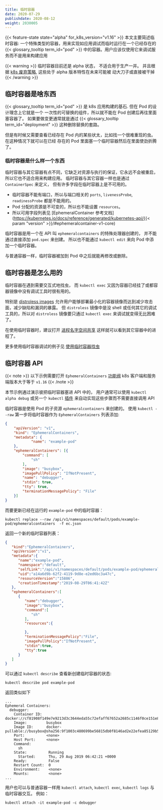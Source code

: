 ```yaml
---
title: 临时容器
date: 2020-07-29
publishdate: 2020-08-12
weight: 2030005
---
```

<!--
---
reviewers:
- verb
- yujuhong
title: Ephemeral Containers
content_type: concept
weight: 80
---
 -->
<!-- overview -->
<!--
{{< feature-state state="alpha" for_k8s_version="v1.16" >}}

This page provides an overview of ephemeral containers: a special type of container
that runs temporarily in an existing {{< glossary_tooltip term_id="pod" >}} to
accomplish user-initiated actions such as troubleshooting. You use ephemeral
containers to inspect services rather than to build applications.

{{< warning >}}
Ephemeral containers are in early alpha state and are not suitable for production
clusters. In accordance with the [Kubernetes Deprecation Policy](
/docs/reference/using-api/deprecation-policy/), this alpha feature could change
significantly in the future or be removed entirely.
{{< /warning >}}

 -->
{{< feature-state state="alpha" for_k8s_version="v1.16" >}}
本文主要简述临时容器: 一个特殊类型的容器，用来实现如应用调试而临时运行在一个已经存在的 {{< glossary_tooltip term_id="pod" >}}
中的容器。用户应该仅使用它来调试服务而不是用来构建应用

{{< warning >}}
临时容器目前还是 alpha 状态， 不适合用于生产一并。 并且根据 [k8s 废弃策略](
/k8sDocs/reference/using-api/deprecation-policy/), 这些处于 alpha 版本特性在未来可能被
动大刀子或直接被干掉
{{< /warning >}}
<!-- body -->
<!--  
## Understanding ephemeral containers

{{< glossary_tooltip text="Pods" term_id="pod" >}} are the fundamental building
block of Kubernetes applications. Since Pods are intended to be disposable and
replaceable, you cannot add a container to a Pod once it has been created.
Instead, you usually delete and replace Pods in a controlled fashion using
{{< glossary_tooltip text="deployments" term_id="deployment" >}}.

Sometimes it's necessary to inspect the state of an existing Pod, however, for
example to troubleshoot a hard-to-reproduce bug. In these cases you can run
an ephemeral container in an existing Pod to inspect its state and run
arbitrary commands.
-->
## 临时容器是啥东西

{{< glossary_tooltip term_id="pod" >}} 是 k8s 应用构建的基石. 但在 Pod 的设计理念上它就是一个
一次性的可替换的组件，所以就不能在 Pod 创建后再往里面塞容器了。 如果要做变更通常就是通过
{{< glossary_tooltip term_id="deployment" >}} 这种删除替换的套路。

但是有时候又需要查看已经存在 Pod 内的某些状太，比如找一个很难重现的虫。 在这种情况下就可以在已经
存在的 Pod 里面塞一个临时容器然后在里面使劲折腾了。
<!--
### What is an ephemeral container?

Ephemeral containers differ from other containers in that they lack guarantees
for resources or execution, and they will never be automatically restarted, so
they are not appropriate for building applications.  Ephemeral containers are
described using the same `ContainerSpec` as regular containers, but many fields
are incompatible and disallowed for ephemeral containers.

- Ephemeral containers may not have ports, so fields such as `ports`,
  `livenessProbe`, `readinessProbe` are disallowed.
- Pod resource allocations are immutable, so setting `resources` is disallowed.
- For a complete list of allowed fields, see the [EphemeralContainer reference
  documentation](/docs/reference/generated/kubernetes-api/{{< param "version" >}}/#ephemeralcontainer-v1-core).

Ephemeral containers are created using a special `ephemeralcontainers` handler
in the API rather than by adding them directly to `pod.spec`, so it's not
possible to add an ephemeral container using `kubectl edit`.

Like regular containers, you may not change or remove an ephemeral container
after you have added it to a Pod.
 -->
### 临时容器是什么样一个东西

临时容器与其它容器有点不同，它缺乏对资源与执行的保证，它永远不会被重启，所以它也不适合用来构建应用。
临时容器与其它容器一样也是通过 `ContainerSpec` 来定义， 但有许多字段在临时容器上是不可用的。

- 临时容器不能有端口，所以与端口相关的 `ports`, `livenessProbe`, `readinessProbe` 都是不能用的。
- Pod 分配的资源是不可变的，所以也不能设置 `resources`。
- 所以可用字段列表见 [EphemeralContainer 参考文档](https://kubernetes.io/docs/reference/generated/kubernetes-api/{{< param "version" >}}/#ephemeralcontainer-v1-core)

临时容器是用一个在 API 叫 `ephemeralcontainers` 的特殊处理器创建的， 并不能通过直接添加 `pod.spec` 来创建。
所以也不能通过 `kubectl edit` 来向 Pod 中添加一个临时容器。

与普通容器一样，临时容器被加到 Pod 中之后就能再修改或删除。
<!--
## Uses for ephemeral containers

Ephemeral containers are useful for interactive troubleshooting when `kubectl
exec` is insufficient because a container has crashed or a container image
doesn't include debugging utilities.

In particular, [distroless images](https://github.com/GoogleContainerTools/distroless)
enable you to deploy minimal container images that reduce attack surface
and exposure to bugs and vulnerabilities. Since distroless images do not include a
shell or any debugging utilities, it's difficult to troubleshoot distroless
images using `kubectl exec` alone.

When using ephemeral containers, it's helpful to enable [process namespace sharing](/docs/tasks/configure-pod-container/share-process-namespace/) so
you can view processes in other containers.

See [Debugging with Ephemeral Debug Container](/docs/tasks/debug-application-cluster/debug-running-pod/#debugging-with-ephemeral-debug-container)
for examples of troubleshooting using ephemeral containers.
 -->
## 临时容器是怎么用的

临时容器在遇到需要交互式地找虫， 而 `kubectl exec` 又因为容器已经挂了或都容器镜像中没有调试工具时很有用的。

特别是 [distroless images](https://github.com/GoogleContainerTools/distroless)
允许用户能够部署最小化的容器镜像而达到减少攻击面，减少缺陷和漏洞的暴露。 但 `distroless` 镜像中是没
shell 或任何其它的调试工具的，所以对 `distroless` 镜像要只通过 `kubectl exec` 来调试就变得无比困难了。

在使用临时容器时，建议打开 [进程名字空间共享](/k8sDocs/tasks/configure-pod-container/share-process-namespace/)
这样就可以看到其它容器中的进程了。

更多使用临时容器调试的例子见 [使用临时容器找虫](/k8sDocs/tasks/debug-application-cluster/debug-running-pod/#debugging-with-ephemeral-debug-container)
<!--
## Ephemeral containers API

{{< note >}}
The examples in this section require the `EphemeralContainers` [feature
gate](/docs/reference/command-line-tools-reference/feature-gates/) to be
enabled, and Kubernetes client and server version v1.16 or later.
{{< /note >}}

The examples in this section demonstrate how ephemeral containers appear in
the API. You would normally use `kubectl alpha debug` or another `kubectl`
[plugin](/docs/tasks/extend-kubectl/kubectl-plugins/) to automate these steps
rather than invoking the API directly.

Ephemeral containers are created using the `ephemeralcontainers` subresource
of Pod, which can be demonstrated using `kubectl --raw`. First describe
the ephemeral container to add as an `EphemeralContainers` list:

```json
{
    "apiVersion": "v1",
    "kind": "EphemeralContainers",
    "metadata": {
            "name": "example-pod"
    },
    "ephemeralContainers": [{
        "command": [
            "sh"
        ],
        "image": "busybox",
        "imagePullPolicy": "IfNotPresent",
        "name": "debugger",
        "stdin": true,
        "tty": true,
        "terminationMessagePolicy": "File"
    }]
}
```

To update the ephemeral containers of the already running `example-pod`:

```shell
kubectl replace --raw /api/v1/namespaces/default/pods/example-pod/ephemeralcontainers  -f ec.json
```

This will return the new list of ephemeral containers:

```json
{
   "kind":"EphemeralContainers",
   "apiVersion":"v1",
   "metadata":{
      "name":"example-pod",
      "namespace":"default",
      "selfLink":"/api/v1/namespaces/default/pods/example-pod/ephemeralcontainers",
      "uid":"a14a6d9b-62f2-4119-9d8e-e2ed6bc3a47c",
      "resourceVersion":"15886",
      "creationTimestamp":"2019-08-29T06:41:42Z"
   },
   "ephemeralContainers":[
      {
         "name":"debugger",
         "image":"busybox",
         "command":[
            "sh"
         ],
         "resources":{

         },
         "terminationMessagePolicy":"File",
         "imagePullPolicy":"IfNotPresent",
         "stdin":true,
         "tty":true
      }
   ]
}
```

You can view the state of the newly created ephemeral container using `kubectl describe`:

```shell
kubectl describe pod example-pod
```

```
...
Ephemeral Containers:
  debugger:
    Container ID:  docker://cf81908f149e7e9213d3c3644eda55c72efaff67652a2685c1146f0ce151e80f
    Image:         busybox
    Image ID:      docker-pullable://busybox@sha256:9f1003c480699be56815db0f8146ad2e22efea85129b5b5983d0e0fb52d9ab70
    Port:          <none>
    Host Port:     <none>
    Command:
      sh
    State:          Running
      Started:      Thu, 29 Aug 2019 06:42:21 +0000
    Ready:          False
    Restart Count:  0
    Environment:    <none>
    Mounts:         <none>
...
```

You can interact with the new ephemeral container in the same way as other
containers using `kubectl attach`, `kubectl exec`, and `kubectl logs`, for
example:

```shell
kubectl attach -it example-pod -c debugger
```
 -->
## 临时容器 API

{{< note >}}
以下示例需要打开 `EphemeralContainers` [功能阀](/k8sDocs/reference/command-line-tools-reference/feature-gates/)
k8s 客户端和服务端版本大于等于 `v1.16`
{{< /note >}}

本节示例通过演示彼把临时容器塞进 API 中的， 用户通常可以使用 `kubectl alpha debug`
或另一个 `kubectl` [插件](/k8sDocs/tasks/extend-kubectl/kubectl-plugins/) 来自动实现这些步骤而不需要直接调用 API

临时容器是使用 Pod 的子资源 `ephemeralcontainers` 来创建的。 使用 `kubectl --raw`
第一步将临时容器作为 `EphemeralContainers` 列表添加:

```json
{
    "apiVersion": "v1",
    "kind": "EphemeralContainers",
    "metadata": {
            "name": "example-pod"
    },
    "ephemeralContainers": [{
        "command": [
            "sh"
        ],
        "image": "busybox",
        "imagePullPolicy": "IfNotPresent",
        "name": "debugger",
        "stdin": true,
        "tty": true,
        "terminationMessagePolicy": "File"
    }]
}
```

而要更新已经在运行的 `example-pod` 中的临时容器：

```shell
kubectl replace --raw /api/v1/namespaces/default/pods/example-pod/ephemeralcontainers  -f ec.json
```

返回一个新的临时容器列表：

```json
{
   "kind":"EphemeralContainers",
   "apiVersion":"v1",
   "metadata":{
      "name":"example-pod",
      "namespace":"default",
      "selfLink":"/api/v1/namespaces/default/pods/example-pod/ephemeralcontainers",
      "uid":"a14a6d9b-62f2-4119-9d8e-e2ed6bc3a47c",
      "resourceVersion":"15886",
      "creationTimestamp":"2019-08-29T06:41:42Z"
   },
   "ephemeralContainers":[
      {
         "name":"debugger",
         "image":"busybox",
         "command":[
            "sh"
         ],
         "resources":{

         },
         "terminationMessagePolicy":"File",
         "imagePullPolicy":"IfNotPresent",
         "stdin":true,
         "tty":true
      }
   ]
}
```
可以通过 `kubectl describe` 查看新创建临时容器的状态:

```shell
kubectl describe pod example-pod
```

返回类似如下

```
...
Ephemeral Containers:
  debugger:
    Container ID:  docker://cf81908f149e7e9213d3c3644eda55c72efaff67652a2685c1146f0ce151e80f
    Image:         busybox
    Image ID:      docker-pullable://busybox@sha256:9f1003c480699be56815db0f8146ad2e22efea85129b5b5983d0e0fb52d9ab70
    Port:          <none>
    Host Port:     <none>
    Command:
      sh
    State:          Running
      Started:      Thu, 29 Aug 2019 06:42:21 +0000
    Ready:          False
    Restart Count:  0
    Environment:    <none>
    Mounts:         <none>
...
```

用户也可以与普通容器一样用 `kubectl attach`, `kubectl exec`, `kubectl logs` 与临时容器交互。
例如：

```shell
kubectl attach -it example-pod -c debugger
```
